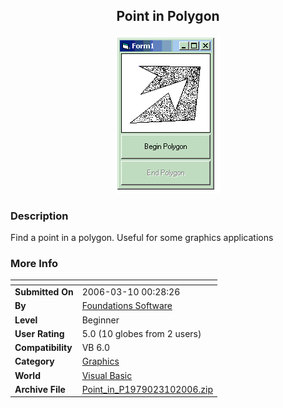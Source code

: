 ﻿<div align="center">

## Point in Polygon

<img src="PIC2006310025564346.gif">
</div>

### Description

Find a point in a polygon. Useful for some graphics applications
 
### More Info
 


<span>             |<span>
---                |---
**Submitted On**   |2006-03-10 00:28:26
**By**             |[Foundations Software](https://github.com/Planet-Source-Code/PSCIndex/blob/master/ByAuthor/foundations-software.md)
**Level**          |Beginner
**User Rating**    |5.0 (10 globes from 2 users)
**Compatibility**  |VB 6\.0
**Category**       |[Graphics](https://github.com/Planet-Source-Code/PSCIndex/blob/master/ByCategory/graphics__1-46.md)
**World**          |[Visual Basic](https://github.com/Planet-Source-Code/PSCIndex/blob/master/ByWorld/visual-basic.md)
**Archive File**   |[Point\_in\_P1979023102006\.zip](https://github.com/Planet-Source-Code/foundations-software-point-in-polygon__1-64595/archive/master.zip)









